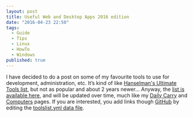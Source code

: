```yaml
---
layout: post
title: Useful Web and Desktop Apps 2016 edition
date: "2016-04-23 22:50"
tags: 
  - Guide
  - Tips
  - Linux
  - HowTo
  - Windows
published: true
---
```

I have decided to do a post on some of my favourite tools to use for development, administration, etc. It’s kind of like [Hanselman's Ultimate Tools list][1], but not as popular and about 2 years newer... Anyway, the [list is available here][4], and will be updated over time, much like my [Daily Carry][2] and [Computers][3] pages. If you are interested, you add links though [GitHub][5] by editing the [toolslist.yml data file][6].

[1]:http://www.hanselman.com/blog/ScottHanselmans2014UltimateDeveloperAndPowerUsersToolListForWindows.aspx
[2]:https://www.tiernanotoole.ie/DailyCarry/
[3]:https://www.tiernanotoole.ie/Computers/
[4]:https://www.tiernanotoole.ie/ToolsList/
[5]:https://www.github.com
[6]:https://github.com/tiernano/www.tiernanotoole.ie/blob/master/_data/toolslist.yml
